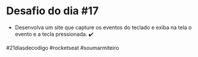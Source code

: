 # Desafio do dia #17

+ Desenvolva um site que capture os eventos do teclado e exiba na tela o evento e a tecla pressionada. ✔️

#21diasdecodigo #rocketseat #soumarmiteiro